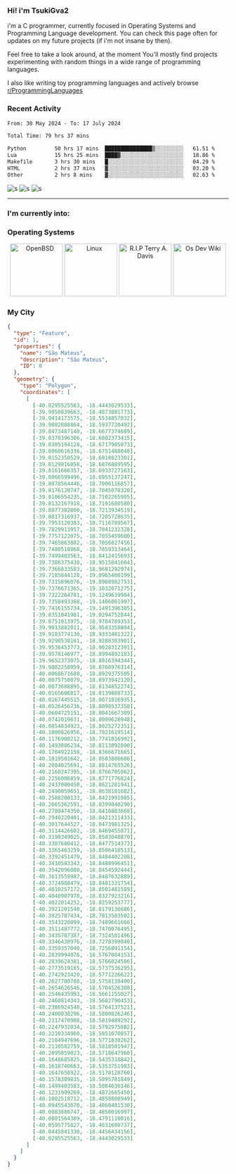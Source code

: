 ### Hi! i'm TsukiGva2
i'm a C programmer, currently focused in Operating Systems and Programming Language development.
You can check this page often for updates on my future projects (if i'm not insane by then).

Feel free to take a look around, at the moment You'll
mostly find projects experimenting with random things in
a wide range of programming languages.

I also like writing toy programming
languages and actively browse [r/ProgrammingLanguages](https://reddit.com/r/ProgrammingLanguages/s/y9M0xSBdiL)

### Recent Activity
<!--START_SECTION:waka-->

```txt
From: 30 May 2024 - To: 17 July 2024

Total Time: 79 hrs 37 mins

Python         50 hrs 17 mins  ███████████████▒░░░░░░░░░   61.51 %
Lua            15 hrs 25 mins  ████▓░░░░░░░░░░░░░░░░░░░░   18.86 %
Makefile       3 hrs 30 mins   █░░░░░░░░░░░░░░░░░░░░░░░░   04.29 %
HTML           2 hrs 37 mins   ▓░░░░░░░░░░░░░░░░░░░░░░░░   03.20 %
Other          2 hrs 8 mins    ▓░░░░░░░░░░░░░░░░░░░░░░░░   02.63 %
```

<!--END_SECTION:waka-->

![s](https://img.shields.io/badge/OpenBSD%20-black.svg?&style=for-the-badge&logo=openbsd&logoColor=eeeeee)
![s](https://img.shields.io/badge/vim%20-black.svg?&style=for-the-badge&logo=vim&logoColor=eeeeee)
![s](https://img.shields.io/badge/Programming%20Language-black.svg?&style=for-the-badge&logo=c&logoColor=eeeeee)

<hr>

### I'm currently into:

### Operating Systems

<p align="center">
<img src="https://lowendbox.com/wp-content/uploads/2020/05/Puffy_mascot_openbsd.gif" width="auto" height="120vh" title="OpenBSD"/>

<img src="https://upload.wikimedia.org/wikipedia/commons/thumb/3/35/Tux.svg/1200px-Tux.svg.png" width="auto" height="120vh" title="Linux"/>

<img src="https://static.wikia.nocookie.net/logopedia/images/1/19/TempleOS.svg/revision/latest/scale-to-width-down/250?cb=20231022170020" width="auto" height="120vh" title="R.I.P Terry A. Davis"/>

<img src="https://www.osdev.org/images/osdev.jpg" width="auto" height="120vh" title="Os Dev Wiki"/>
</p>

### My City

```geojson
{
  "type": "Feature",
  "id": 1,
  "properties": {
    "name": "São Mateus",
    "description": "São Mateus",
    "ID": 0
  },
  "geometry": {
    "type": "Polygon",
    "coordinates": [
      [
        [-40.0295525563, -18.4443029533],
        [-39.9950839663, -18.4873081773],
        [-39.9414173575, -18.5534857832],
        [-39.9082808864, -18.5937720492],
        [-39.8473487140, -18.6677374689],
        [-39.8370396306, -18.6802373415],
        [-39.8305194128, -18.6717905073],
        [-39.8068616336, -18.6751488048],
        [-39.8152350529, -18.6818823301],
        [-39.8129816058, -18.6876889595],
        [-39.8161666357, -18.6933727163],
        [-39.8066599496, -18.6955137247],
        [-39.8078564446, -18.7006116857],
        [-39.8176120747, -18.7045078320],
        [-39.8106554235, -18.7102265995],
        [-39.8132167918, -18.7191680580],
        [-39.8077302800, -18.7213934519],
        [-39.8017316937, -18.7205728635],
        [-39.7953120383, -18.7116789567],
        [-39.7829913957, -18.7041232328],
        [-39.7757122075, -18.7055459600],
        [-39.7465863882, -18.7056827456],
        [-39.7480518868, -18.7859313464],
        [-39.7499403563, -18.8412415693],
        [-39.7386375430, -18.9515041664],
        [-39.7366833583, -18.9681292974],
        [-39.7185844128, -19.0965400199],
        [-39.7315896076, -19.0968982753],
        [-39.7376671365, -19.1032071275],
        [-39.7322264781, -19.1249639904],
        [-39.7358493388, -19.1406001997],
        [-39.7416155734, -19.1491396305],
        [-39.8351041981, -19.0294752844],
        [-39.8751813975, -18.9784789353],
        [-39.9013882011, -18.9583358804],
        [-39.9183774130, -18.9333481322],
        [-39.9298538161, -18.9288303901],
        [-39.9536453773, -18.9028312391],
        [-39.9578146977, -18.8994892183],
        [-39.9652373075, -18.8816394344],
        [-39.9882258959, -18.8768976314],
        [-40.0068671680, -18.8929375505],
        [-40.0075758079, -18.8973942120],
        [-40.0073608895, -18.8134852274],
        [-40.0165606817, -18.8139888733],
        [-40.0267445515, -18.8071816935],
        [-40.0526456736, -18.8098537358],
        [-40.0604725151, -18.8041667309],
        [-40.0742019631, -18.8009628948],
        [-40.0854834923, -18.8025272351],
        [-40.1000826956, -18.7921619514],
        [-40.1176900212, -18.7741816992],
        [-40.1493886234, -18.8113892090],
        [-40.1704922158, -18.8366671665],
        [-40.1819501642, -18.8503886686],
        [-40.2084025691, -18.8814765526],
        [-40.2160247395, -18.8766705062],
        [-40.2256006859, -18.8771776824],
        [-40.2437000450, -18.8621281941],
        [-40.2490059651, -18.8638181682],
        [-40.2588200133, -18.8421991085],
        [-40.2665362591, -18.8399840290],
        [-40.2789474350, -18.8418883668],
        [-40.2940220401, -18.8421311433],
        [-40.3017644527, -18.8473981325],
        [-40.3114426602, -18.8469455871],
        [-40.3190349025, -18.8503048870],
        [-40.3307680412, -18.8477514373],
        [-40.3365463259, -18.8506418513],
        [-40.3392451479, -18.8484402208],
        [-40.3410583343, -18.8488996451],
        [-40.3542096080, -18.8454592444],
        [-40.3613559987, -18.8487632889],
        [-40.3724988479, -18.8481331754],
        [-40.4010257172, -18.8501481589],
        [-40.4040907978, -18.8327923216],
        [-40.4022014252, -18.8259253777],
        [-40.3921201540, -18.8179136686],
        [-40.3925787434, -18.7813503502],
        [-40.3543220099, -18.7489661666],
        [-40.3511487772, -18.7470076495],
        [-40.3435787387, -18.7324501496],
        [-40.3346430976, -18.7278399040],
        [-40.3359357040, -18.7256891154],
        [-40.2839994076, -18.5767084153],
        [-40.2839624381, -18.5766024586],
        [-40.2773519165, -18.5737536295],
        [-40.2742923420, -18.5771226622],
        [-40.2627780708, -18.5758138400],
        [-40.2654626546, -18.5704526308],
        [-40.2546435993, -18.5661155027],
        [-40.2460814343, -18.5682790453],
        [-40.2386924548, -18.5764137521],
        [-40.2400038296, -18.5800826246],
        [-40.2317470908, -18.5819489292],
        [-40.2247932034, -18.5792975882],
        [-40.2210334960, -18.5851070057],
        [-40.2184947696, -18.5771838262],
        [-40.2110582759, -18.5818501947],
        [-40.2095859023, -18.5718647960],
        [-40.1648685825, -18.5435318842],
        [-40.1618740663, -18.5353751983],
        [-40.1647658922, -18.5178128760],
        [-40.1578309835, -18.5095781849],
        [-40.1499403583, -18.5084636146],
        [-40.1231999269, -18.4872665450],
        [-40.1002518712, -18.4858808949],
        [-40.0945543070, -18.4860481530],
        [-40.0883886747, -18.4850016997],
        [-40.0801564389, -18.4791118016],
        [-40.0595775827, -18.4631600737],
        [-40.0445841330, -18.4456434156],
        [-40.0295525563, -18.4443029533]
      ]
    ]
  }
}
```

<!--{ "type": "Feature", "properties": {"id": "3205200", "name": "Vila Velha", "description": "Vila Velha"}, "geometry": { "type": "Polygon", "coordinates": [[[-40.3563581101, -20.5236331997], [-40.3565007310, -20.5241101679], [-40.3575475742, -20.5241738724], [-40.3576887265, -20.5236868922], [-40.3563581101, -20.5236331997]], [[-40.3099671051, -20.4210144161], [-40.3118798452, -20.4211923116], [-40.3117936260, -20.4203245939], [-40.3101684060, -20.4201891267], [-40.3099671051, -20.4210144161]], [[-40.2949606794, -20.3809566998], [-40.2978929508, -20.3814320192], [-40.2970196798, -20.3794510683], [-40.2952732816, -20.3797908182], [-40.2949606794, -20.3809566998]], [[-40.2774410170, -20.3646795990], [-40.2790304363, -20.3648432544], [-40.2792650960, -20.3636785371], [-40.2775092476, -20.3635913833], [-40.2774410170, -20.3646795990]], [[-40.2791392600, -20.3629413686], [-40.2804251160, -20.3630710772], [-40.2808287329, -20.3621111503], [-40.2792735508, -20.3621119188], [-40.2791392600, -20.3629413686]], [[-40.2524813840, -20.3531463062], [-40.2537333586, -20.3535121994], [-40.2542253782, -20.3524045242], [-40.2528104177, -20.3521728263], [-40.2524813840, -20.3531463062]], [[-40.2801196218, -20.3542733847], [-40.2818352465, -20.3544325114], [-40.2816086563, -20.3533835266], [-40.2803842356, -20.3533195757], [-40.2801196218, -20.3542733847]], [[-40.2709001572, -20.3342133493], [-40.2721039357, -20.3352206271], [-40.2724352743, -20.3337274679], [-40.2712376250, -20.3333677031], [-40.2709001572, -20.3342133493]], [[-40.2701717844, -20.3325363132], [-40.2711248147, -20.3329126599], [-40.2717676796, -20.3321116682], [-40.2709878624, -20.3317433191], [-40.2701717844, -20.3325363132]], [[-40.2674842456, -20.3319251443], [-40.2692474208, -20.3322151997], [-40.2694225255, -20.3307710556], [-40.2677633022, -20.3304792676], [-40.2674842456, -20.3319251443]], [[-40.2708189183, -20.3217844434], [-40.2723154989, -20.3219178334], [-40.2728339054, -20.3202984765], [-40.2709607218, -20.3199081524], [-40.2708189183, -20.3217844434]], [[-40.2681501782, -20.3202502459], [-40.2693538905, -20.3212574686], [-40.2702018090, -20.3200558773], [-40.2687118865, -20.3193784990], [-40.2681501782, -20.3202502459]], [[-40.3253006816, -20.3220214007], [-40.3218990561, -20.3254346291], [-40.3207730053, -20.3254979238], [-40.3175213464, -20.3238259029], [-40.3115767856, -20.3295982734], [-40.3029824070, -20.3227336483], [-40.2927949181, -20.3264299006], [-40.2937140023, -20.3288110676], [-40.2891913071, -20.3232657906], [-40.2836146804, -20.3245885706], [-40.2758740357, -20.3197644215], [-40.2736919216, -20.3248732216], [-40.2687408062, -20.3244844464], [-40.2704590702, -20.3299092452], [-40.2749091528, -20.3298768691], [-40.2745420307, -20.3337663028], [-40.2769871415, -20.3321798713], [-40.2819344234, -20.3359060789], [-40.2847939195, -20.3523445105], [-40.2962921487, -20.3607239564], [-40.3094658523, -20.3809781744], [-40.3222550470, -20.4101420686], [-40.3231116277, -20.4221476860], [-40.3201639690, -20.4260510350], [-40.3485900904, -20.4767380119], [-40.3564103781, -20.4980127125], [-40.3583217306, -20.5185299645], [-40.3658206803, -20.5204468866], [-40.3762707023, -20.5364119452], [-40.3745436889, -20.5287423201], [-40.3789695110, -20.5254044163], [-40.3798461484, -20.5186466026], [-40.3904819458, -20.5172925752], [-40.4554690392, -20.5090038799], [-40.4746133776, -20.5065561351], [-40.4842392791, -20.5053248610], [-40.4720426833, -20.4617118824], [-40.4637510612, -20.4320672387], [-40.4591031952, -20.4322179055], [-40.4372847381, -20.4325938353], [-40.4274991145, -20.4254635813], [-40.3962969080, -20.4226531819], [-40.3907677824, -20.4189898710], [-40.3908208205, -20.4133627401], [-40.3901096931, -20.4085058502], [-40.3739536708, -20.4020367213], [-40.3707174645, -20.3992082762], [-40.3659271062, -20.3947472372], [-40.3654238723, -20.3702091036], [-40.3578573180, -20.3491154757], [-40.3553706268, -20.3264475808], [-40.3513652433, -20.3269368006], [-40.3451521775, -20.3259921865], [-40.3253006816, -20.3220214007]]] }},
	{ "type": "Feature", "properties": {"id": "3205309", "name": "Vitória", "description": "Vitória"}, "geometry": { "type": "Polygon", "coordinates": [[[-40.2502267496, -20.3517071357], [-40.2519150953, -20.3520084944], [-40.2516568775, -20.3509394620], [-40.2503063244, -20.3508249598], [-40.2502267496, -20.3517071357]], [[-40.2418353921, -20.2938989107], [-40.2419572780, -20.2945729103], [-40.2429081432, -20.2945221965], [-40.2426949395, -20.2939127734], [-40.2418353921, -20.2938989107]], [[-40.2294039411, -20.2581765969], [-40.2384761940, -20.2801954197], [-40.2370934668, -20.2890086779], [-40.2500857798, -20.2945950952], [-40.2535519357, -20.2889746053], [-40.2504572448, -20.2795195158], [-40.2560654794, -20.2678884915], [-40.2612820475, -20.2659088380], [-40.2855415437, -20.2768588110], [-40.2916475235, -20.2852594226], [-40.2891908243, -20.2934619748], [-40.2842136382, -20.2940497460], [-40.2912782554, -20.3012636289], [-40.2786726006, -20.2980830446], [-40.2769324533, -20.3003336699], [-40.2829311069, -20.3046817325], [-40.2917701876, -20.3053551761], [-40.2908979187, -20.3080207365], [-40.2798872321, -20.3068775752], [-40.2768124766, -20.3105497783], [-40.2882844134, -20.3138465605], [-40.2891913071, -20.3232657906], [-40.2937140023, -20.3288110676], [-40.2927949181, -20.3264299006], [-40.3029824070, -20.3227336483], [-40.3115767856, -20.3295982734], [-40.3175213464, -20.3238259029], [-40.3207730053, -20.3254979238], [-40.3218990561, -20.3254346291], [-40.3253006816, -20.3220214007], [-40.3451521775, -20.3259921865], [-40.3513652433, -20.3269368006], [-40.3553706268, -20.3264475808], [-40.3633596045, -20.3152735273], [-40.3633188573, -20.3052006127], [-40.3548166557, -20.2964468787], [-40.3500611964, -20.2846385712], [-40.3441019025, -20.2795977064], [-40.3313630402, -20.2631324031], [-40.3278761928, -20.2572705629], [-40.3266804120, -20.2485078389], [-40.3292309294, -20.2394833485], [-40.2936066638, -20.2396566073], [-40.2924979471, -20.2396621161], [-40.2613923740, -20.2396099975], [-40.2609604860, -20.2396069996], [-40.2224269971, -20.2393623284], [-40.2127866490, -20.2393002289], [-40.2294039411, -20.2581765969]]] }}
] }-->

